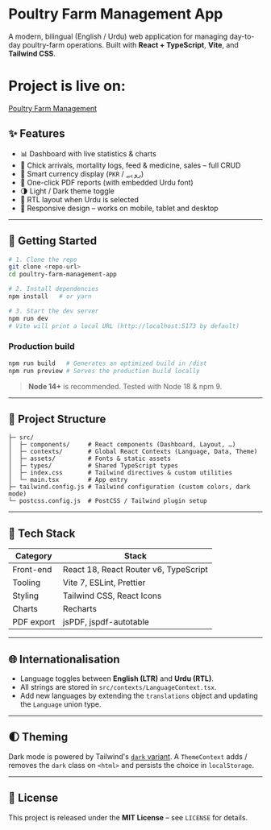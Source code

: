 # Poultry Farm Management App

A modern, bilingual (English / Urdu) web application for managing day-to-day poultry-farm operations. Built with **React&nbsp;+&nbsp;TypeScript**, **Vite**, and **Tailwind CSS**.

# Project is live on:
[Poultry Farm Management](https://poultry-farm-management.netlify.app/)
## ✨ Features

- 📊 Dashboard with live statistics & charts
- 🐣 Chick arrivals, mortality logs, feed & medicine, sales – full CRUD
- 💸 Smart currency display (`PKR` / `روپے`)
- 🧾 One-click PDF reports (with embedded Urdu font)
- 🌗 Light / Dark theme toggle
- 🔄 RTL layout when Urdu is selected
- 📱 Responsive design – works on mobile, tablet and desktop

---

## 🚀 Getting Started

```bash
# 1. Clone the repo
git clone <repo-url>
cd poultry-farm-management-app

# 2. Install dependencies
npm install   # or yarn

# 3. Start the dev server
npm run dev
# Vite will print a local URL (http://localhost:5173 by default)
```

### Production build

```bash
npm run build   # Generates an optimized build in /dist
npm run preview # Serves the production build locally
```

> **Node 14+** is recommended. Tested with Node 18 & npm 9.

---

## 📂 Project Structure

```
├─ src/
│  ├─ components/     # React components (Dashboard, Layout, …)
│  ├─ contexts/       # Global React Contexts (Language, Data, Theme)
│  ├─ assets/         # Fonts & static assets
│  ├─ types/          # Shared TypeScript types
│  ├─ index.css       # Tailwind directives & custom utilities
│  └─ main.tsx        # App entry
├─ tailwind.config.js # Tailwind configuration (custom colors, dark mode)
└─ postcss.config.js  # PostCSS / Tailwind plugin setup
```

---

## 🔧 Tech Stack

| Category      | Stack                                    |
| ------------- | ---------------------------------------- |
| Front-end     | React 18, React Router v6, TypeScript    |
| Tooling       | Vite 7, ESLint, Prettier                 |
| Styling       | Tailwind CSS, React Icons                |
| Charts        | Recharts                                |
| PDF export    | jsPDF, jspdf-autotable                   |

---

## 🌐 Internationalisation

- Language toggles between **English (LTR)** and **Urdu (RTL)**.
- All strings are stored in `src/contexts/LanguageContext.tsx`.
- Add new languages by extending the `translations` object and updating the `Language` union type.

---

## 🌓 Theming

Dark mode is powered by Tailwind's [`dark` variant](https://tailwindcss.com/docs/dark-mode). A `ThemeContext` adds / removes the `dark` class on `<html>` and persists the choice in `localStorage`.

---

## 📜 License

This project is released under the **MIT License** – see `LICENSE` for details. 
